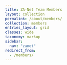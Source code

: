 ```yaml
---
title: ZA-Net Team Members
layout: collection
permalink: /about/members/
collection: members
entries_layout: grid
classes: wide
taxonomy: markup
sidebar:
  nav: "zanet"
redirect_from:
  - /members/
---
```


